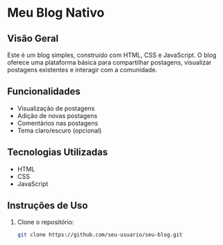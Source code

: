 # Meu Blog Nativo

## Visão Geral

Este é um blog simples, construído com HTML, CSS e JavaScript. O blog oferece uma plataforma básica para compartilhar postagens, visualizar postagens existentes e interagir com a comunidade.

## Funcionalidades

- Visualização de postagens
- Adição de novas postagens
- Comentários nas postagens
- Tema claro/escuro (opcional)

## Tecnologias Utilizadas

- HTML
- CSS
- JavaScript

## Instruções de Uso

1. Clone o repositório:

   ```bash
   git clone https://github.com/seu-usuario/seu-blog.git

